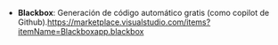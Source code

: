  * **Blackbox**: Generación de código automático gratis (como copilot de Github).https://marketplace.visualstudio.com/items?itemName=Blackboxapp.blackbox